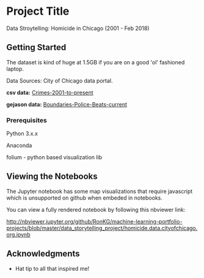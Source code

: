 # Project Title

Data Stroytelling: Homicide in Chicago (2001 - Feb 2018)


## Getting Started

The dataset is kind of huge at 1.5GB if you are on a good 'ol' fashioned laptop.

Data Sources: City of Chicago data portal.

**csv data:** [Crimes-2001-to-present](https://data.cityofchicago.org/Public-Safety/Crimes-2001-to-present-Dashboard/5cd6-ry5g)

**gejason data:** [Boundaries-Police-Beats-current](https://data.cityofchicago.org/Public-Safety/Boundaries-Police-Beats-current-/aerh-rz74)

### Prerequisites

Python 3.x.x

Anaconda 

folium - python based visualization lib

## Viewing the Notebooks

The Jupyter notebook has some map visualizations that require javascript which is unsupported on github when embeded in notebooks.

You can view a fully rendered notebook by following this nbviewer link:

http://nbviewer.jupyter.org/github/RonKG/machine-learning-portfolio-projects/blob/master/data_storytelling_project/homicide.data.cityofchicago.org.ipynb

## Acknowledgments

* Hat tip to all that inspired me!
